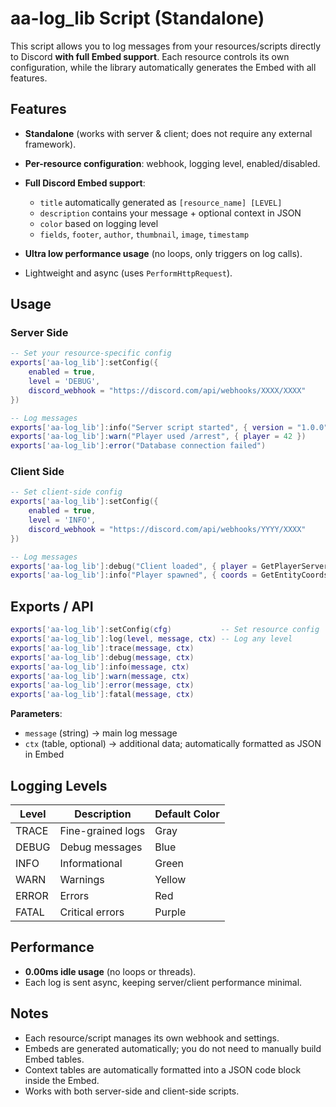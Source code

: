 # aa-log_lib Script (Standalone)

This script allows you to log messages from your resources/scripts directly to Discord **with full Embed support**.
Each resource controls its own configuration, while the library automatically generates the Embed with all features.

## Features

* **Standalone** (works with server & client; does not require any external framework).
* **Per-resource configuration**: webhook, logging level, enabled/disabled.
* **Full Discord Embed support**:

  * `title` automatically generated as `[resource_name] [LEVEL]`
  * `description` contains your message + optional context in JSON
  * `color` based on logging level
  * `fields`, `footer`, `author`, `thumbnail`, `image`, `timestamp`
* **Ultra low performance usage** (no loops, only triggers on log calls).
* Lightweight and async (uses `PerformHttpRequest`).

## Usage

### Server Side

```lua
-- Set your resource-specific config
exports['aa-log_lib']:setConfig({
    enabled = true,
    level = 'DEBUG',
    discord_webhook = "https://discord.com/api/webhooks/XXXX/XXXX"
})

-- Log messages
exports['aa-log_lib']:info("Server script started", { version = "1.0.0" })
exports['aa-log_lib']:warn("Player used /arrest", { player = 42 })
exports['aa-log_lib']:error("Database connection failed")
```

### Client Side

```lua
-- Set client-side config
exports['aa-log_lib']:setConfig({
    enabled = true,
    level = 'INFO',
    discord_webhook = "https://discord.com/api/webhooks/YYYY/XXXX"
})

-- Log messages
exports['aa-log_lib']:debug("Client loaded", { player = GetPlayerServerId(PlayerId()) })
exports['aa-log_lib']:info("Player spawned", { coords = GetEntityCoords(PlayerPedId()) })
```

## Exports / API

```lua
exports['aa-log_lib']:setConfig(cfg)           -- Set resource config
exports['aa-log_lib']:log(level, message, ctx) -- Log any level
exports['aa-log_lib']:trace(message, ctx)
exports['aa-log_lib']:debug(message, ctx)
exports['aa-log_lib']:info(message, ctx)
exports['aa-log_lib']:warn(message, ctx)
exports['aa-log_lib']:error(message, ctx)
exports['aa-log_lib']:fatal(message, ctx)
```

**Parameters**:

* `message` (string) → main log message
* `ctx` (table, optional) → additional data; automatically formatted as JSON in Embed

## Logging Levels

| Level | Description       | Default Color |
| ----- | ----------------- | ------------- |
| TRACE | Fine-grained logs | Gray          |
| DEBUG | Debug messages    | Blue          |
| INFO  | Informational     | Green         |
| WARN  | Warnings          | Yellow        |
| ERROR | Errors            | Red           |
| FATAL | Critical errors   | Purple        |

## Performance

* **0.00ms idle usage** (no loops or threads).
* Each log is sent async, keeping server/client performance minimal.

## Notes

* Each resource/script manages its own webhook and settings.
* Embeds are generated automatically; you do not need to manually build Embed tables.
* Context tables are automatically formatted into a JSON code block inside the Embed.
* Works with both server-side and client-side scripts.
